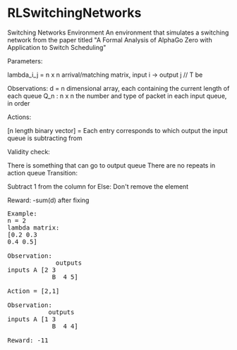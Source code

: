 # RLSwitchingNetworks

Switching Networks Environment
An environment that simulates a switching network from the paper titled "A Formal Analysis of AlphaGo Zero with Application to Switch Scheduling"

Parameters:

lambda_i_j = n x n arrival/matching matrix, input i -> output j // T be

Observations: d = n dimensional array, each containing the current length of each queue Q_n : n x n the number and type of packet in each input queue, in order

Actions:

[n length binary vector] = Each entry corresponds to which output the input queue is subtracting from

Validity check:

There is something that can go to output queue
There are no repeats in action queue
Transition:

Subtract 1 from the column for Else: Don't remove the element

Reward: -sum(d) after fixing
<pre>
Example:  
n = 2 
lambda matrix:  
[0.2 0.3   
0.4 0.5]

Observation:                
             outputs    
inputs A [2 3   
            B  4 5]  

Action = [2,1] 

Observation:
           outputs   
inputs A [1 3  
            B  4 4]  

Reward: -11

</pre>

